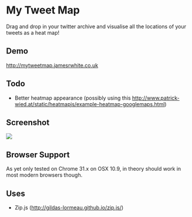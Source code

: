 My Tweet Map
============

Drag and drop in your twitter archive and visualise all the locations of your tweets as a heat map!

Demo
-----

http://mytweetmap.jamesrwhite.co.uk

Todo
-----

- Better heatmap appearance (possibly using this http://www.patrick-wied.at/static/heatmapjs/example-heatmap-googlemaps.html)

Screenshot
-----------

![](https://raw.github.com/jamesrwhite/My-Tweet-Map/master/screenshot.png)

Browser Support
----------------

As yet only tested on Chrome 31.x on OSX 10.9, in theory should work in most modern browsers though.

Uses
-----

- Zip.js (http://gildas-lormeau.github.io/zip.js/)
